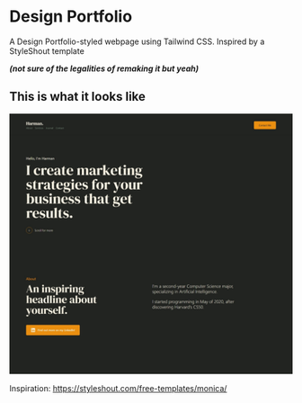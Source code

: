 # Design Portfolio

A Design Portfolio-styled webpage using Tailwind CSS. Inspired by a StyleShout template

***(not sure of the legalities of remaking it but yeah)***

## This is what it looks like

![image](./captures/21-4-2023.jpeg)

Inspiration: https://styleshout.com/free-templates/monica/